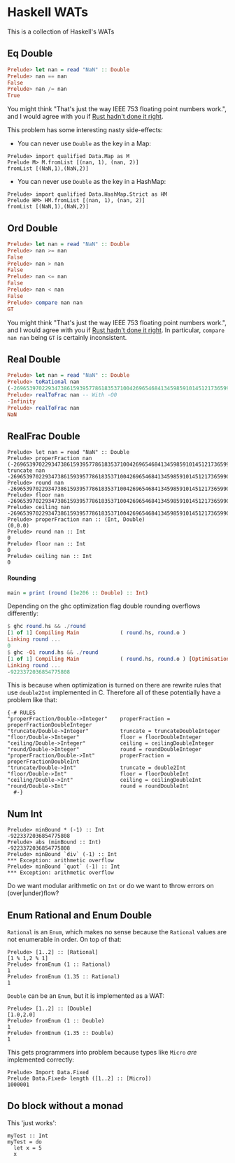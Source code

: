 # Haskell WATs

This is a collection of Haskell's WATs

## Eq Double

``` haskell
Prelude> let nan = read "NaN" :: Double
Prelude> nan == nan
False
Prelude> nan /= nan
True
```

You might think "That's just the way IEEE 753 floating point numbers work.", and I would agree with you if [Rust hadn't done it right](https://doc.rust-lang.org/std/cmp/trait.PartialEq.html).

This problem has some interesting nasty side-effects:

* You can never use `Double` as the key in a Map:

```
Prelude> import qualified Data.Map as M
Prelude M> M.fromList [(nan, 1), (nan, 2)]
fromList [(NaN,1),(NaN,2)]
```

* You can never use `Double` as the key in a HashMap:

```
Prelude> import qualified Data.HashMap.Strict as HM
Prelude HM> HM.fromList [(nan, 1), (nan, 2)]
fromList [(NaN,1),(NaN,2)]
```

## Ord Double

``` haskell
Prelude> let nan = read "NaN" :: Double
Prelude> nan >= nan
False
Prelude> nan > nan
False
Prelude> nan <= nan
False
Prelude> nan < nan
False
Prelude> compare nan nan
GT
```

You might think "That's just the way IEEE 753 floating point numbers work.", and I would agree with you if [Rust hadn't done it right](https://doc.rust-lang.org/std/cmp/trait.PartialOrd.html).
In particular, `compare nan nan` being `GT` is certainly inconsistent.

## Real Double

``` Haskell
Prelude> let nan = read "NaN" :: Double
Prelude> toRational nan
(-269653970229347386159395778618353710042696546841345985910145121736599013708251444699062715983611304031680170819807090036488184653221624933739271145959211186566651840137298227914453329401869141179179624428127508653257226023513694322210869665811240855745025766026879447359920868907719574457253034494436336205824) % 1
Prelude> realToFrac nan -- With -O0
-Infinity
Prelude> realToFrac nan
NaN
```

## RealFrac Double

```
Prelude> let nan = read "NaN" :: Double
Prelude> properFraction nan
(-269653970229347386159395778618353710042696546841345985910145121736599013708251444699062715983611304031680170819807090036488184653221624933739271145959211186566651840137298227914453329401869141179179624428127508653257226023513694322210869665811240855745025766026879447359920868907719574457253034494436336205824,0.0)
truncate nan
-269653970229347386159395778618353710042696546841345985910145121736599013708251444699062715983611304031680170819807090036488184653221624933739271145959211186566651840137298227914453329401869141179179624428127508653257226023513694322210869665811240855745025766026879447359920868907719574457253034494436336205824
Prelude> round nan
-269653970229347386159395778618353710042696546841345985910145121736599013708251444699062715983611304031680170819807090036488184653221624933739271145959211186566651840137298227914453329401869141179179624428127508653257226023513694322210869665811240855745025766026879447359920868907719574457253034494436336205824
Prelude> floor nan
-269653970229347386159395778618353710042696546841345985910145121736599013708251444699062715983611304031680170819807090036488184653221624933739271145959211186566651840137298227914453329401869141179179624428127508653257226023513694322210869665811240855745025766026879447359920868907719574457253034494436336205824
Prelude> ceiling nan
-269653970229347386159395778618353710042696546841345985910145121736599013708251444699062715983611304031680170819807090036488184653221624933739271145959211186566651840137298227914453329401869141179179624428127508653257226023513694322210869665811240855745025766026879447359920868907719574457253034494436336205824
Prelude> properFraction nan :: (Int, Double)
(0,0.0)
Prelude> round nan :: Int
0
Prelude> floor nan :: Int
0
Prelude> ceiling nan :: Int
0
```
#### Rounding
```haskell
main = print (round (1e206 :: Double) :: Int)
```
Depending on the ghc optimization flag double rounding overflows differently:
```haskell
$ ghc round.hs && ./round
[1 of 1] Compiling Main             ( round.hs, round.o )
Linking round ...
0
$ ghc -O1 round.hs && ./round
[1 of 1] Compiling Main             ( round.hs, round.o ) [Optimisation flags changed]
Linking round ...
-9223372036854775808
```
This is because when optimization is turned on there are rewrite rules that use `double2Int` implemented in C. Therefore all of these potentially have a problem like that:
```
{-# RULES
"properFraction/Double->Integer"    properFraction = properFractionDoubleInteger
"truncate/Double->Integer"          truncate = truncateDoubleInteger
"floor/Double->Integer"             floor = floorDoubleInteger
"ceiling/Double->Integer"           ceiling = ceilingDoubleInteger
"round/Double->Integer"             round = roundDoubleInteger
"properFraction/Double->Int"        properFraction = properFractionDoubleInt
"truncate/Double->Int"              truncate = double2Int
"floor/Double->Int"                 floor = floorDoubleInt
"ceiling/Double->Int"               ceiling = ceilingDoubleInt
"round/Double->Int"                 round = roundDoubleInt
  #-}
```

## Num Int

```
Prelude> minBound * (-1) :: Int
-9223372036854775808
Prelude> abs (minBound :: Int)
-9223372036854775808
Prelude> minBound `div` (-1) :: Int
*** Exception: arithmetic overflow
Prelude> minBound `quot` (-1) :: Int
*** Exception: arithmetic overflow
```

Do we want modular arithmetic on `Int` or do we want to throw errors on (over|under)flow?

## Enum Rational and Enum Double

`Rational` is an `Enum`, which makes no sense because the `Rational` values are not enumerable in order.
On top of that:

```
Prelude> [1..2] :: [Rational]
[1 % 1,2 % 1]
Prelude> fromEnum (1 :: Rational)
1
Prelude> fromEnum (1.35 :: Rational)
1
```

`Double` can be an `Enum`, but it is implemented as a WAT:

```
Prelude> [1..2] :: [Double]
[1.0,2.0]
Prelude> fromEnum (1 :: Double)
1
Prelude> fromEnum (1.35 :: Double)
1
```

This gets programmers into problem because types like `Micro` _are_ implemented correctly:

```
Prelude> Import Data.Fixed
Prelude Data.Fixed> length ([1..2] :: [Micro])
1000001
```


## Do block without a monad

This 'just works':

```
myTest :: Int
myTest = do
  let x = 5
  x
```
